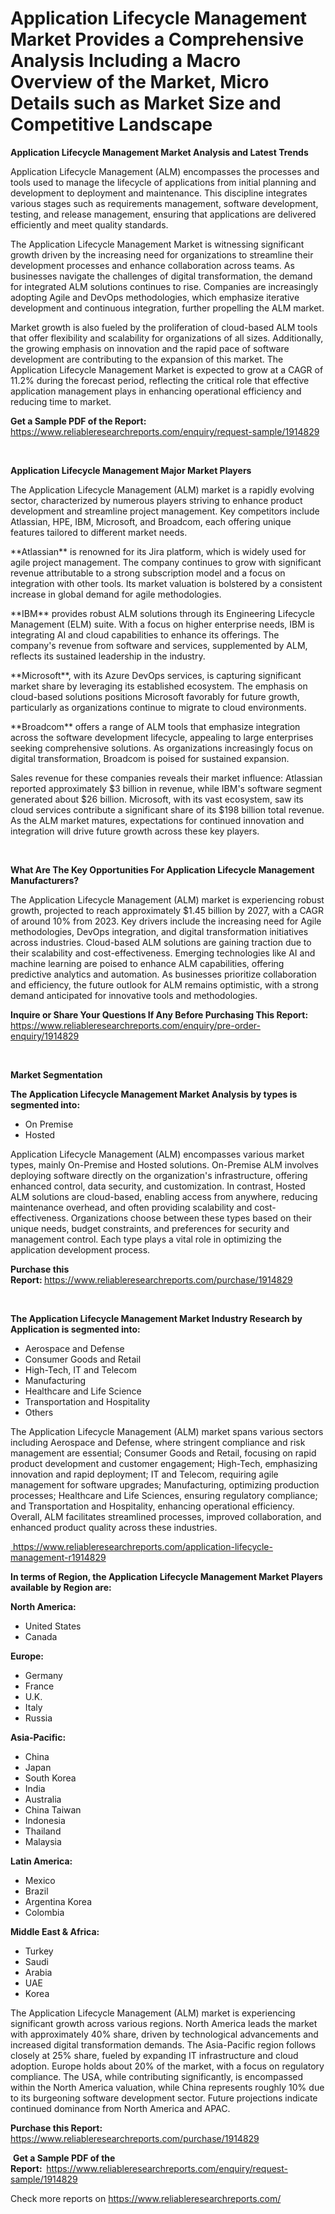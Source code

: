 <p><h1>Application Lifecycle Management Market Provides a Comprehensive Analysis Including a Macro Overview of the Market, Micro Details such as Market Size and Competitive Landscape</h1></p><p><strong>Application Lifecycle Management Market Analysis and Latest Trends</strong></p>
<p><p>Application Lifecycle Management (ALM) encompasses the processes and tools used to manage the lifecycle of applications from initial planning and development to deployment and maintenance. This discipline integrates various stages such as requirements management, software development, testing, and release management, ensuring that applications are delivered efficiently and meet quality standards.</p><p>The Application Lifecycle Management Market is witnessing significant growth driven by the increasing need for organizations to streamline their development processes and enhance collaboration across teams. As businesses navigate the challenges of digital transformation, the demand for integrated ALM solutions continues to rise. Companies are increasingly adopting Agile and DevOps methodologies, which emphasize iterative development and continuous integration, further propelling the ALM market.</p><p>Market growth is also fueled by the proliferation of cloud-based ALM tools that offer flexibility and scalability for organizations of all sizes. Additionally, the growing emphasis on innovation and the rapid pace of software development are contributing to the expansion of this market. The Application Lifecycle Management Market is expected to grow at a CAGR of 11.2% during the forecast period, reflecting the critical role that effective application management plays in enhancing operational efficiency and reducing time to market.</p></p>
<p><strong>Get a Sample PDF of the Report:&nbsp;</strong> <a href="https://www.reliableresearchreports.com/enquiry/request-sample/1914829?utm_campaign=2255&utm_medium=2&utm_source=Github&utm_content=ia&utm_term=10032025&utm_id=application-lifecycle-management">https://www.reliableresearchreports.com/enquiry/request-sample/1914829</a></p>
<p>&nbsp;</p>
<p><strong>Application Lifecycle Management Major Market Players</strong></p>
<p><p>The Application Lifecycle Management (ALM) market is a rapidly evolving sector, characterized by numerous players striving to enhance product development and streamline project management. Key competitors include Atlassian, HPE, IBM, Microsoft, and Broadcom, each offering unique features tailored to different market needs.</p><p>**Atlassian** is renowned for its Jira platform, which is widely used for agile project management. The company continues to grow with significant revenue attributable to a strong subscription model and a focus on integration with other tools. Its market valuation is bolstered by a consistent increase in global demand for agile methodologies.</p><p>**IBM** provides robust ALM solutions through its Engineering Lifecycle Management (ELM) suite. With a focus on higher enterprise needs, IBM is integrating AI and cloud capabilities to enhance its offerings. The company's revenue from software and services, supplemented by ALM, reflects its sustained leadership in the industry.</p><p>**Microsoft**, with its Azure DevOps services, is capturing significant market share by leveraging its established ecosystem. The emphasis on cloud-based solutions positions Microsoft favorably for future growth, particularly as organizations continue to migrate to cloud environments.</p><p>**Broadcom** offers a range of ALM tools that emphasize integration across the software development lifecycle, appealing to large enterprises seeking comprehensive solutions. As organizations increasingly focus on digital transformation, Broadcom is poised for sustained expansion.</p><p>Sales revenue for these companies reveals their market influence: Atlassian reported approximately $3 billion in revenue, while IBM's software segment generated about $26 billion. Microsoft, with its vast ecosystem, saw its cloud services contribute a significant share of its $198 billion total revenue. As the ALM market matures, expectations for continued innovation and integration will drive future growth across these key players.</p></p>
<p>&nbsp;</p>
<p><strong>What Are The Key Opportunities For Application Lifecycle Management Manufacturers?</strong></p>
<p><p>The Application Lifecycle Management (ALM) market is experiencing robust growth, projected to reach approximately $1.45 billion by 2027, with a CAGR of around 10% from 2023. Key drivers include the increasing need for Agile methodologies, DevOps integration, and digital transformation initiatives across industries. Cloud-based ALM solutions are gaining traction due to their scalability and cost-effectiveness. Emerging technologies like AI and machine learning are poised to enhance ALM capabilities, offering predictive analytics and automation. As businesses prioritize collaboration and efficiency, the future outlook for ALM remains optimistic, with a strong demand anticipated for innovative tools and methodologies.</p></p>
<p><strong>Inquire or Share Your Questions If Any Before Purchasing This Report:</strong> <a href="https://www.reliableresearchreports.com/enquiry/pre-order-enquiry/1914829?utm_campaign=2255&utm_medium=2&utm_source=Github&utm_content=ia&utm_term=10032025&utm_id=application-lifecycle-management">https://www.reliableresearchreports.com/enquiry/pre-order-enquiry/1914829</a></p>
<p>&nbsp;</p>
<p><strong>Market Segmentation</strong></p>
<p><strong>The Application Lifecycle Management Market Analysis by types is segmented into:</strong></p>
<p><ul><li>On Premise</li><li>Hosted</li></ul></p>
<p><p>Application Lifecycle Management (ALM) encompasses various market types, mainly On-Premise and Hosted solutions. On-Premise ALM involves deploying software directly on the organization's infrastructure, offering enhanced control, data security, and customization. In contrast, Hosted ALM solutions are cloud-based, enabling access from anywhere, reducing maintenance overhead, and often providing scalability and cost-effectiveness. Organizations choose between these types based on their unique needs, budget constraints, and preferences for security and management control. Each type plays a vital role in optimizing the application development process.</p></p>
<p><strong>Purchase this Report:&nbsp;</strong><a href="https://www.reliableresearchreports.com/purchase/1914829?utm_campaign=2255&utm_medium=2&utm_source=Github&utm_content=ia&utm_term=10032025&utm_id=application-lifecycle-management">https://www.reliableresearchreports.com/purchase/1914829</a></p>
<p>&nbsp;</p>
<p><strong>The Application Lifecycle Management Market Industry Research by Application is segmented into:</strong></p>
<p><ul><li>Aerospace and Defense</li><li>Consumer Goods and Retail</li><li>High-Tech, IT and Telecom</li><li>Manufacturing</li><li>Healthcare and Life Science</li><li>Transportation and Hospitality</li><li>Others</li></ul></p>
<p><p>The Application Lifecycle Management (ALM) market spans various sectors including Aerospace and Defense, where stringent compliance and risk management are essential; Consumer Goods and Retail, focusing on rapid product development and customer engagement; High-Tech, emphasizing innovation and rapid deployment; IT and Telecom, requiring agile management for software upgrades; Manufacturing, optimizing production processes; Healthcare and Life Sciences, ensuring regulatory compliance; and Transportation and Hospitality, enhancing operational efficiency. Overall, ALM facilitates streamlined processes, improved collaboration, and enhanced product quality across these industries.</p></p>
<p><a href="https://www.reliableresearchreports.com/application-lifecycle-management-r1914829?utm_campaign=2255&utm_medium=2&utm_source=Github&utm_content=ia&utm_term=10032025&utm_id=application-lifecycle-management">&nbsp;https://www.reliableresearchreports.com/application-lifecycle-management-r1914829</a></p>
<p><strong>In terms of Region, the Application Lifecycle Management Market Players available by Region are:</strong></p>
<p>
    <p> <strong> North America: </strong>
        <ul>
            <li>United States</li>
            <li>Canada</li>
        </ul>
        </p> 
    <p> <strong> Europe: </strong>
        <ul>
            <li>Germany</li>
            <li>France</li>
            <li>U.K.</li>
            <li>Italy</li>
            <li>Russia</li>
        </ul>
        </p> 
    <p> <strong> Asia-Pacific: </strong>
        <ul>
            <li>China</li>
            <li>Japan</li>
            <li>South Korea</li>
            <li>India</li>
            <li>Australia</li>
            <li>China Taiwan</li>
            <li>Indonesia</li>
            <li>Thailand</li>
            <li>Malaysia</li>
        </ul>
        </p> 
    <p> <strong> Latin America: </strong>
        <ul>
            <li>Mexico</li>
            <li>Brazil</li>
            <li>Argentina Korea</li>
            <li>Colombia</li>
        </ul>
        </p> 
    <p> <strong> Middle East & Africa: </strong>
        <ul>
            <li>Turkey</li>
            <li>Saudi</li>
            <li>Arabia</li>
            <li>UAE</li>
            <li>Korea</li>
        </ul>
    </p>
    </p>
<p><p>The Application Lifecycle Management (ALM) market is experiencing significant growth across various regions. North America leads the market with approximately 40% share, driven by technological advancements and increased digital transformation demands. The Asia-Pacific region follows closely at 25% share, fueled by expanding IT infrastructure and cloud adoption. Europe holds about 20% of the market, with a focus on regulatory compliance. The USA, while contributing significantly, is encompassed within the North America valuation, while China represents roughly 10% due to its burgeoning software development sector. Future projections indicate continued dominance from North America and APAC.</p></p>
<p><strong>Purchase this Report: </strong><a href="https://www.reliableresearchreports.com/purchase/1914829?utm_campaign=2255&utm_medium=2&utm_source=Github&utm_content=ia&utm_term=10032025&utm_id=application-lifecycle-management">https://www.reliableresearchreports.com/purchase/1914829</a></p>
<p>&nbsp;<strong>Get a Sample PDF of the Report:&nbsp;&nbsp;</strong><a href="https://www.reliableresearchreports.com/enquiry/request-sample/1914829?utm_campaign=2255&utm_medium=2&utm_source=Github&utm_content=ia&utm_term=10032025&utm_id=application-lifecycle-management">https://www.reliableresearchreports.com/enquiry/request-sample/1914829</a></p>
<p><strong></strong></p>
<p>Check more reports on <a href="https://www.reliableresearchreports.com/?utm_campaign=2255&utm_medium=2&utm_source=Github&utm_content=ia&utm_term=10032025&utm_id=application-lifecycle-management">https://www.reliableresearchreports.com/</a></p>